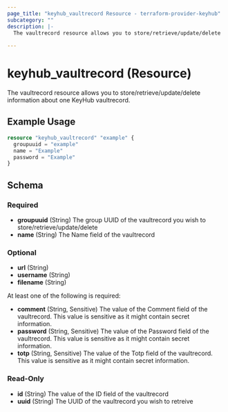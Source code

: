 ```yaml
---
page_title: "keyhub_vaultrecord Resource - terraform-provider-keyhub"
subcategory: ""
description: |-
  The vaultrecord resource allows you to store/retrieve/update/delete  information about one KeyHub vaultrecord.
  
---
```


# keyhub_vaultrecord (Resource)

The vaultrecord resource allows you to store/retrieve/update/delete information about one KeyHub vaultrecord.

## Example Usage

```terraform
resource "keyhub_vaultrecord" "example" {
  groupuuid = "example"
  name = "Example"
  password = "Example"
}
```

## Schema

### Required

- **groupuuid** (String) The group UUID of the vaultrecord you wish to store/retrieve/update/delete
- **name** (String) The Name field of the vaultrecord

### Optional

- **url** (String)
- **username** (String)
- **filename** (String)

At least one of the following is required:

- **comment** (String, Sensitive) The value of the Comment field of the vaultrecord. This value is sensitive as it might contain secret information.
- **password** (String, Sensitive)  The value of the Password field of the vaultrecord. This value is sensitive as it might contain secret information.
- **totp** (String, Sensitive)  The value of the Totp field of the vaultrecord. This value is sensitive as it might contain secret information.

### Read-Only

- **id** (String) The value of the ID field of the vaultrecord
- **uuid** (String) The UUID of the vaultrecord you wish to retreive


